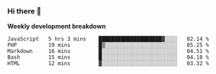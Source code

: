 ### Hi there 👋


**Weekly development breakdown**

<!--START_SECTION:waka-->
```text
JavaScript   5 hrs 3 mins    ████████████████████▓░░░░   82.14 % 
PHP          19 mins         █▒░░░░░░░░░░░░░░░░░░░░░░░   05.25 % 
Markdown     16 mins         █░░░░░░░░░░░░░░░░░░░░░░░░   04.51 % 
Bash         15 mins         █░░░░░░░░░░░░░░░░░░░░░░░░   04.18 % 
HTML         12 mins         ▓░░░░░░░░░░░░░░░░░░░░░░░░   03.32 % 
```
<!--END_SECTION:waka-->
